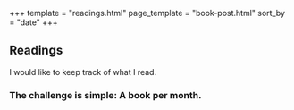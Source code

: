 +++
template = "readings.html"
page_template = "book-post.html"
sort_by = "date"
+++

## Readings

I would like to keep track of what I read.

### The challenge is simple: A book per month.

